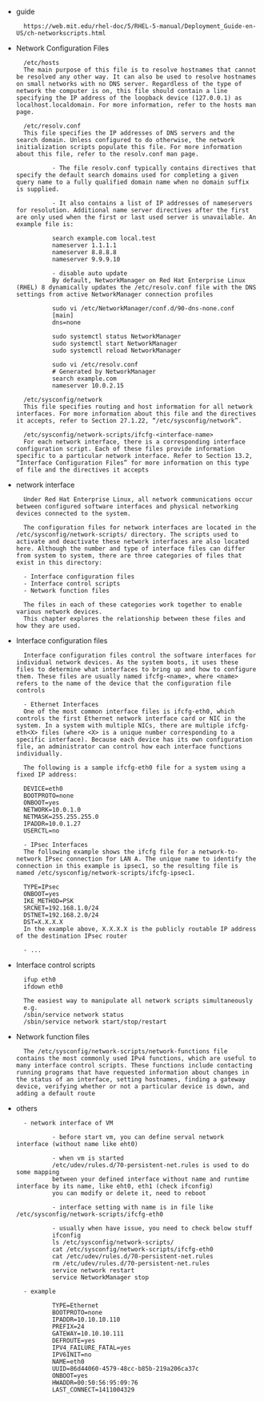 
- guide

        https://web.mit.edu/rhel-doc/5/RHEL-5-manual/Deployment_Guide-en-US/ch-networkscripts.html

- Network Configuration Files

        /etc/hosts
        The main purpose of this file is to resolve hostnames that cannot be resolved any other way. It can also be used to resolve hostnames on small networks with no DNS server. Regardless of the type of network the computer is on, this file should contain a line specifying the IP address of the loopback device (127.0.0.1) as localhost.localdomain. For more information, refer to the hosts man page.

        /etc/resolv.conf
        This file specifies the IP addresses of DNS servers and the search domain. Unless configured to do otherwise, the network initialization scripts populate this file. For more information about this file, refer to the resolv.conf man page.

                - The file resolv.conf typically contains directives that specify the default search domains used for completing a given query name to a fully qualified domain name when no domain suffix is supplied. 
                
                - It also contains a list of IP addresses of nameservers for resolution. Additional name server directives after the first are only used when the first or last used server is unavailable. An example file is:

                search example.com local.test
                nameserver 1.1.1.1
                nameserver 8.8.8.8
                nameserver 9.9.9.10

                - disable auto update
                By default, NetworkManager on Red Hat Enterprise Linux (RHEL) 8 dynamically updates the /etc/resolv.conf file with the DNS settings from active NetworkManager connection profiles

                sudo vi /etc/NetworkManager/conf.d/90-dns-none.conf
                [main]
                dns=none

                sudo systemctl status NetworkManager
                sudo systemctl start NetworkManager
                sudo systemctl reload NetworkManager

                sudo vi /etc/resolv.conf
                # Generated by NetworkManager
                search example.com
                nameserver 10.0.2.15

        /etc/sysconfig/network
        This file specifies routing and host information for all network interfaces. For more information about this file and the directives it accepts, refer to Section 27.1.22, “/etc/sysconfig/network”.

        /etc/sysconfig/network-scripts/ifcfg-<interface-name>
        For each network interface, there is a corresponding interface configuration script. Each of these files provide information specific to a particular network interface. Refer to Section 13.2, “Interface Configuration Files” for more information on this type of file and the directives it accepts

- network interface

        Under Red Hat Enterprise Linux, all network communications occur between configured software interfaces and physical networking devices connected to the system.

        The configuration files for network interfaces are located in the /etc/sysconfig/network-scripts/ directory. The scripts used to activate and deactivate these network interfaces are also located here. Although the number and type of interface files can differ from system to system, there are three categories of files that exist in this directory:

        - Interface configuration files
        - Interface control scripts
        - Network function files

        The files in each of these categories work together to enable various network devices.
        This chapter explores the relationship between these files and how they are used.

- Interface configuration files

        Interface configuration files control the software interfaces for individual network devices. As the system boots, it uses these files to determine what interfaces to bring up and how to configure them. These files are usually named ifcfg-<name>, where <name> refers to the name of the device that the configuration file controls

        - Ethernet Interfaces
        One of the most common interface files is ifcfg-eth0, which controls the first Ethernet network interface card or NIC in the system. In a system with multiple NICs, there are multiple ifcfg-eth<X> files (where <X> is a unique number corresponding to a specific interface). Because each device has its own configuration file, an administrator can control how each interface functions individually.

        The following is a sample ifcfg-eth0 file for a system using a fixed IP address:

        DEVICE=eth0 
        BOOTPROTO=none 
        ONBOOT=yes 
        NETWORK=10.0.1.0 
        NETMASK=255.255.255.0 
        IPADDR=10.0.1.27 
        USERCTL=no

        - IPsec Interfaces
        The following example shows the ifcfg file for a network-to-network IPsec connection for LAN A. The unique name to identify the connection in this example is ipsec1, so the resulting file is named /etc/sysconfig/network-scripts/ifcfg-ipsec1.

        TYPE=IPsec 
        ONBOOT=yes 
        IKE_METHOD=PSK 
        SRCNET=192.168.1.0/24 
        DSTNET=192.168.2.0/24 
        DST=X.X.X.X
        In the example above, X.X.X.X is the publicly routable IP address of the destination IPsec router
                
        - ...

- Interface control scripts

        ifup eth0
        ifdown eth0

        The easiest way to manipulate all network scripts simultaneously 
        e.g.
        /sbin/service network status
        /sbin/service network start/stop/restart

- Network function files

        The /etc/sysconfig/network-scripts/network-functions file contains the most commonly used IPv4 functions, which are useful to many interface control scripts. These functions include contacting running programs that have requested information about changes in the status of an interface, setting hostnames, finding a gateway device, verifying whether or not a particular device is down, and adding a default route

- others

        - network interface of VM

                - before start vm, you can define serval network interface (without name like eht0)

                - when vm is started
                /etc/udev/rules.d/70-persistent-net.rules is used to do some mapping
                between your defined interface without name and runtime interface by its name, like eht0, eth1 (check ifconfig)
                you can modify or delete it, need to reboot

                - interface setting with name is in file like /etc/sysconfig/network-scripts/ifcfg-eth0
                
                - usually when have issue, you need to check below stuff
                ifconfig
                ls /etc/sysconfig/network-scripts/
                cat /etc/sysconfig/network-scripts/ifcfg-eth0
                cat /etc/udev/rules.d/70-persistent-net.rules
                rm /etc/udev/rules.d/70-persistent-net.rules
                service network restart
                service NetworkManager stop

        - example

                TYPE=Ethernet
                BOOTPROTO=none
                IPADDR=10.10.10.110
                PREFIX=24
                GATEWAY=10.10.10.111
                DEFROUTE=yes
                IPV4_FAILURE_FATAL=yes
                IPV6INIT=no
                NAME=eth0
                UUID=86d44060-4579-48cc-b85b-219a206ca37c
                ONBOOT=yes
                HWADDR=00:50:56:95:09:76
                LAST_CONNECT=1411004329
